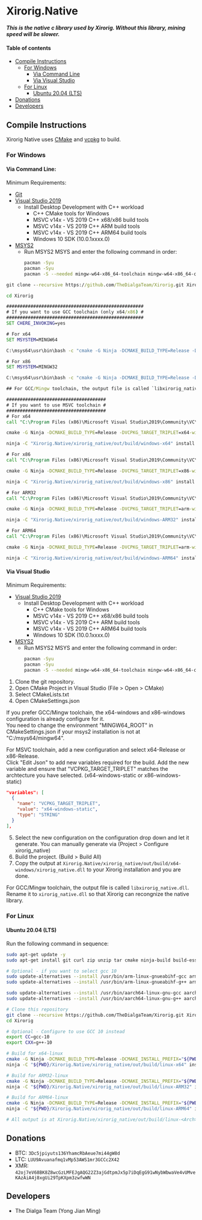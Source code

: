# Xirorig.Native
***This is the native c library used by Xirorig. Without this library, mining speed will be slower.***

#### Table of contents
  - [Compile Instructions](#compile-instructions)
    - [For Windows](#for-windows)
      - [Via Command Line](#via-command-line)
      - [Via Visual Studio](#via-visual-studio)
    - [For Linux](#for-linux)
      - [Ubuntu 20.04 (LTS)](#ubuntu-2004-lts)
  - [Donations](#donations)
  - [Developers](#developers)

## Compile Instructions
Xirorig Native uses [CMake](https://cmake.org/download) and [vcpkg](https://vcpkg.io/en/index.html) to build.

### For Windows
#### Via Command Line:
Minimum Requirements:
- [Git](https://git-scm.com/downloads)
- [Visual Studio 2019](https://visualstudio.microsoft.com/downloads)
  - Install Desktop Development with C++ workload
    - C++ CMake tools for Windows
    - MSVC v14x - VS 2019 C++ x68/x86 build tools
    - MSVC v14x - VS 2019 C++ ARM build tools
    - MSVC v14x - VS 2019 C++ ARM64 build tools
    - Windows 10 SDK (10.0.1xxxx.0)
- [MSYS2](https://www.msys2.org/)
  - Run MSYS2 MSYS and enter the following command in order:
    ```bash
    pacman -Syu
    pacman -Syu
    pacman -S --needed mingw-w64-x86_64-toolchain mingw-w64-x86_64-cmake mingw-w64-x86_64-ninja mingw-w64-i686-toolchain mingw-w64-i686-cmake mingw-w64-i686-ninja
    ```

```cmd
git clone --recursive https://github.com/TheDialgaTeam/Xirorig.git Xirorig

cd Xirorig

###################################################
# If you want to use GCC toolchain (only x64/x86) #
###################################################
SET CHERE_INVOKING=yes

# For x64
SET MSYSTEM=MINGW64

C:\msys64\usr\bin\bash -c "cmake -G Ninja -DCMAKE_BUILD_TYPE=Release -DVCPKG_TARGET_TRIPLET=x64-mingw-static -DCMAKE_INSTALL_PREFIX=""$PWD/Xirorig.Native/xirorig_native/out/install/windows-x64"" -S ""$PWD/Xirorig.Native/xirorig_native"" -B ""$PWD/Xirorig.Native/xirorig_native/out/build/windows-x64"""

# For x86
SET MSYSTEM=MINGW32

C:\msys64\usr\bin\bash -c "cmake -G Ninja -DCMAKE_BUILD_TYPE=Release -DVCPKG_TARGET_TRIPLET=x86-mingw-static -DCMAKE_INSTALL_PREFIX=""$PWD/Xirorig.Native/xirorig_native/out/install/windows-x86"" -S ""$PWD/Xirorig.Native/xirorig_native"" -B ""$PWD/Xirorig.Native/xirorig_native/out/build/windows-x86"""

## For GCC/Mingw toolchain, the output file is called `libxirorig_native.dll`. Rename it to `xirorig_native.dll` so that Xirorig can recongnize the native library.

#####################################
# If you want to use MSVC toolchain #
#####################################
# For x64
call "C:\Program Files (x86)\Microsoft Visual Studio\2019\Community\VC\Auxiliary\Build\vcvars64.bat"

cmake -G Ninja -DCMAKE_BUILD_TYPE=Release -DVCPKG_TARGET_TRIPLET=x64-windows-static -DCMAKE_INSTALL_PREFIX="Xirorig.Native/xirorig_native/out/install/windows-x64" -S "Xirorig.Native/xirorig_native" -B "Xirorig.Native/xirorig_native/out/build/windows-x64"

ninja -C "Xirorig.Native/xirorig_native/out/build/windows-x64" install

# For x86
call "C:\Program Files (x86)\Microsoft Visual Studio\2019\Community\VC\Auxiliary\Build\vcvars32.bat"

cmake -G Ninja -DCMAKE_BUILD_TYPE=Release -DVCPKG_TARGET_TRIPLET=x86-windows-static -DCMAKE_INSTALL_PREFIX="Xirorig.Native/xirorig_native/out/install/windows-x86" -S "Xirorig.Native/xirorig_native" -B "Xirorig.Native/xirorig_native/out/build/windows-x86"

ninja -C "Xirorig.Native/xirorig_native/out/build/windows-x86" install

# For ARM32
call "C:\Program Files (x86)\Microsoft Visual Studio\2019\Community\VC\Auxiliary\Build\vcvarsamd64_arm.bat"

cmake -G Ninja -DCMAKE_BUILD_TYPE=Release -DVCPKG_TARGET_TRIPLET=arm-windows-static -DCMAKE_INSTALL_PREFIX="Xirorig.Native/xirorig_native/out/install/windows-ARM32" -S "Xirorig.Native/xirorig_native" -B "Xirorig.Native/xirorig_native/out/build/windows-ARM32"

ninja -C "Xirorig.Native/xirorig_native/out/build/windows-ARM32" install

# For ARM64
call "C:\Program Files (x86)\Microsoft Visual Studio\2019\Community\VC\Auxiliary\Build\vcvarsamd64_arm64.bat"

cmake -G Ninja -DCMAKE_BUILD_TYPE=Release -DVCPKG_TARGET_TRIPLET=arm-windows-static -DCMAKE_INSTALL_PREFIX="Xirorig.Native/xirorig_native/out/install/windows-ARM64" -S "Xirorig.Native/xirorig_native" -B "Xirorig.Native/xirorig_native/out/build/windows-ARM64"

ninja -C "Xirorig.Native/xirorig_native/out/build/windows-ARM64" install
```

#### Via Visual Studio
Minimum Requirements:
- [Visual Studio 2019](https://visualstudio.microsoft.com/downloads)
  - Install Desktop Development with C++ workload
    - C++ CMake tools for Windows
    - MSVC v14x - VS 2019 C++ x68/x86 build tools
    - MSVC v14x - VS 2019 C++ ARM build tools
    - MSVC v14x - VS 2019 C++ ARM64 build tools
    - Windows 10 SDK (10.0.1xxxx.0)
- [MSYS2](https://www.msys2.org/)
  - Run MSYS2 MSYS and enter the following command in order:
    ```bash
    pacman -Syu
    pacman -Syu
    pacman -S --needed mingw-w64-x86_64-toolchain mingw-w64-x86_64-cmake mingw-w64-x86_64-ninja mingw-w64-i686-toolchain mingw-w64-i686-cmake mingw-w64-i686-ninja
    ```

1. Clone the git repository.
2. Open CMake Project in Visual Studio (File > Open > CMake)
3. Select CMakeLists.txt
4. Open CMakeSettings.json

If you prefer GCC/Mingw toolchain, the x64-windows and x86-windows configuration is already configure for it. <br />
You need to change the environment "MINGW64_ROOT" in CMakeSettings.json if your msys2 installation is not at "C:/msys64/mingw64".

For MSVC toolchain, add a new configuration and select x64-Release or x86-Release. <br />
Click "Edit Json" to add new variables required for the build.
Add the new variable and ensure that "VCPKG_TARGET_TRIPLET" matches the archtecture you have selected. (x64-windows-static or x86-windows-static)

```json
"variables": [
  {
    "name": "VCPKG_TARGET_TRIPLET",
    "value": "x64-windows-static",
    "type": "STRING"
  }
],
```

5. Select the new configuration on the configuration drop down and let it generate. You can manually generate via (Project > Configure xirorig_native)
6. Build the project. (Build > Build All)
7. Copy the output at `Xirorig.Native/xirorig_native/out/build/x64-windows/xirorig_native.dll` to your Xirorig installation and you are done.

For GCC/Mingw toolchain, the output file is called `libxirorig_native.dll`. Rename it to `xirorig_native.dll` so that Xirorig can recongnize the native library.

### For Linux
#### Ubuntu 20.04 (LTS)
Run the following command in sequence:
```bash
sudo apt-get update -y
sudo apt-get install git curl zip unzip tar cmake ninja-build build-essential pkg-config gcc-10 gcc-10-arm-linux-gnueabihf gcc-10-aarch64-linux-gnu g++-10 g++-10-arm-linux-gnueabihf g++-10-aarch64-linux-gnu -y

# Optional - if you want to select gcc 10
sudo update-alternatives --install /usr/bin/arm-linux-gnueabihf-gcc arm-linux-gnueabihf-gcc /usr/bin/arm-linux-gnueabihf-gcc-10 20
sudo update-alternatives --install /usr/bin/arm-linux-gnueabihf-g++ arm-linux-gnueabihf-g++ /usr/bin/arm-linux-gnueabihf-g++-10 20

sudo update-alternatives --install /usr/bin/aarch64-linux-gnu-gcc aarch64-linux-gnu-gcc /usr/bin/aarch64-linux-gnu-gcc-10 20
sudo update-alternatives --install /usr/bin/aarch64-linux-gnu-g++ aarch64-linux-gnu-g++ /usr/bin/aarch64-linux-gnu-g++-10 20

# Clone this repository
git clone --recursive https://github.com/TheDialgaTeam/Xirorig.git Xirorig
cd Xirorig

# Optional - Configure to use GCC 10 instead
export CC=gcc-10
export CXX=g++-10

# Build for x64-linux
cmake -G Ninja -DCMAKE_BUILD_TYPE=Release -DCMAKE_INSTALL_PREFIX="${PWD}/Xirorig.Native/xirorig_native/out/install/linux-x64" -DVCPKG_TARGET_TRIPLET=x64-linux -S "${PWD}/Xirorig.Native/xirorig_native" -B "${PWD}/Xirorig.Native/xirorig_native/out/build/linux-x64"
ninja -C "${PWD}/Xirorig.Native/xirorig_native/out/build/linux-x64" install

# Build for ARM32-linux
cmake -G Ninja -DCMAKE_BUILD_TYPE=Release -DCMAKE_INSTALL_PREFIX="${PWD}/Xirorig.Native/xirorig_native/out/install/linux-ARM32" -DVCPKG_TARGET_TRIPLET=arm-linux -DVCPKG_CHAINLOAD_TOOLCHAIN_FILE="${PWD}/Xirorig.Native/xirorig_native/cmake/raspberrypi-arm.cmake" -S "${PWD}/Xirorig.Native/xirorig_native" -B "${PWD}/Xirorig.Native/xirorig_native/out/build/linux-ARM32"
ninja -C "${PWD}/Xirorig.Native/xirorig_native/out/build/linux-ARM32" install

# Build for ARM64-linux
cmake -G Ninja -DCMAKE_BUILD_TYPE=Release -DCMAKE_INSTALL_PREFIX="${PWD}/Xirorig.Native/xirorig_native/out/install/linux-ARM64" -DVCPKG_TARGET_TRIPLET=arm64-linux -DVCPKG_CHAINLOAD_TOOLCHAIN_FILE="${PWD}/Xirorig.Native/xirorig_native/cmake/raspberrypi-arm64.cmake" -S "${PWD}/Xirorig.Native/xirorig_native" -B "${PWD}/Xirorig.Native/xirorig_native/out/build/linux-ARM64"
ninja -C "${PWD}/Xirorig.Native/xirorig_native/out/build/linux-ARM64" install

# All output is at Xirorig.Native/xirorig_native/out/build/linux-<Arch>
```

## Donations
- BTC: `3Dc5jpiyuts136YhamcRbAeue7mi44gW8d`
- LTC: `LUU9Avuanafmq1vMp53AWS1mr3GCCc2X42`
- XMR: `42oj7eV68BK8Z8wcGzLMFEJgAQG22Z3ajGdtpmJx5p7iDqEgG91wNybWbwaVe4vUMveKAzAiA4j8xgUi29TpKXpm3zwfwWN`

## Developers
- The Dialga Team (Yong Jian Ming)
